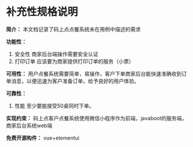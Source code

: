 # 补充性规格说明

**简介：**
本文档记录了码上点点餐系统未在用例中描述的需求

**功能性：**
1. 安全性
商家后台端操作需要安全认证
2. 打印订单
应该要为商家提供打印订单的服务（小票）

**可用性：**
用户点餐系统需要简单，易操作，客户下单商家后台能快速准确收到订单消息，以便迅速为客户准备订单，给予良好的用户体验。

**可靠性：**
1. 性能
至少要能接受50桌同时下单。


**实现约束：**
码上点客户点餐系统使用微信小程序作为前端，javaboot的服务端，商家后台系统web端

**免费开源构件：**
vue+elementui
